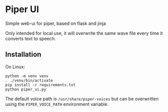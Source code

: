 # Piper UI

Simple web-ui for piper, based on flask and jinja

Only intended for local use, it will overwrite the same wave file every time it converts text to speech.

## Installation

On Linux:
```
python -m venv venv
. ./venv/bin/activate
pip install -r requirements.txt
python piper_ui.py
```

The default voice path is `/usr/share/piper-voices` but can be overwritten using the `PIPER_VOICE_PATH` environment variable.
